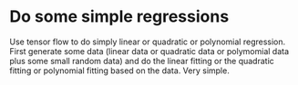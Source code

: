 # Do some simple regressions
Use tensor flow to do simply linear or quadratic or polynomial regression. First generate some data (linear data or quadratic data or polymomial data plus some small random data) and do the linear fitting or the quadratic fitting or polynomial fitting based on the data. Very simple.
